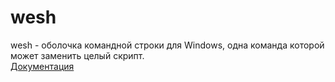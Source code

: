 # wesh
wesh - оболочка командной строки для Windows, одна команда которой может заменить целый скрипт.  
[Документация](https://nekit270ch.github.io/wesh/docs/index.md)
